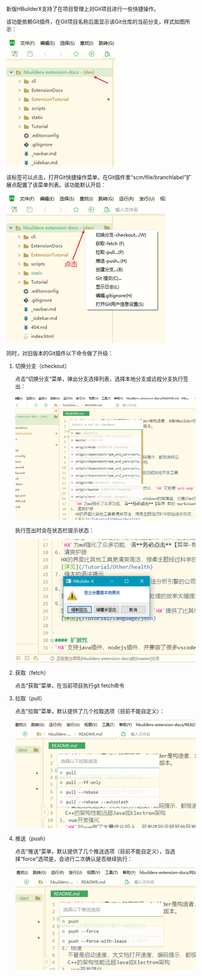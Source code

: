 新版HBuilderX支持了在项目管理上对Git项目进行一些快捷操作。

该功能依赖Git插件，在Git项目名称后面显示该Git仓库的当前分支，样式如图所示：

![git分支标签](/static/snapshots/gitextension_branch.png)

该标签可以点击，打开Git快捷操作菜单，在Git插件里“scm/file/branchlabel”扩展点配置了该菜单列表。该功能默认开启：

![git分支标签菜单](/static/snapshots/gitextension_branch_menu.png)

同时，对旧版本的Git插件以下命令做了升级：

1. 切换分支（checkout）

    点击“切换分支”菜单，弹出分支选择列表，选择本地分支或远程分支执行签出：

    ![git切换分支](/static/snapshots/gitextension_checkout.png)

    执行签出时会在状态栏提示状态：

    ![git切换分支提示](/static/snapshots/gitextension_checkout_tips.png)

2. 获取（fetch）

    点击“获取”菜单，在当前项目执行git fetch命令

3. 拉取（pull）

    点击“拉取”菜单，默认提供了几个拉取选项（目前不能自定义）：

    ![git切换拉取](/static/snapshots/gitextension_pull.png)


4. 推送（push）

    点击“推送”菜单，默认提供了几个推送选项（目前不能自定义），当选择“force”选项是，会进行二次确认是否继续执行：

    ![git切换推送](/static/snapshots/gitextension_push.png)